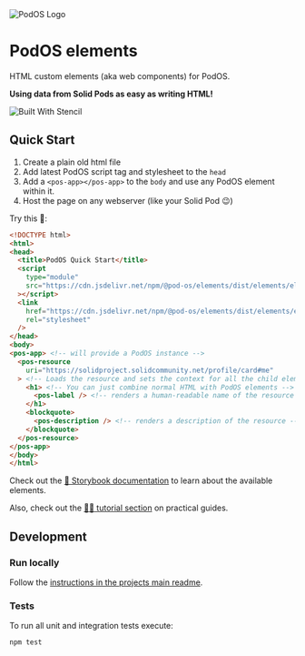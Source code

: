 <picture>
  <source media="(prefers-color-scheme: dark)" srcset="../assets/logo-text-white.svg">
  <img alt="PodOS Logo" src="../assets/logo-text.svg">
</picture>


# PodOS elements

HTML custom elements (aka web components) for PodOS.

**Using data from Solid Pods as easy as writing HTML!**

![Built With Stencil](https://img.shields.io/badge/-Built%20With%20Stencil-16161d.svg?logo=data%3Aimage%2Fsvg%2Bxml%3Bbase64%2CPD94bWwgdmVyc2lvbj0iMS4wIiBlbmNvZGluZz0idXRmLTgiPz4KPCEtLSBHZW5lcmF0b3I6IEFkb2JlIElsbHVzdHJhdG9yIDE5LjIuMSwgU1ZHIEV4cG9ydCBQbHVnLUluIC4gU1ZHIFZlcnNpb246IDYuMDAgQnVpbGQgMCkgIC0tPgo8c3ZnIHZlcnNpb249IjEuMSIgaWQ9IkxheWVyXzEiIHhtbG5zPSJodHRwOi8vd3d3LnczLm9yZy8yMDAwL3N2ZyIgeG1sbnM6eGxpbms9Imh0dHA6Ly93d3cudzMub3JnLzE5OTkveGxpbmsiIHg9IjBweCIgeT0iMHB4IgoJIHZpZXdCb3g9IjAgMCA1MTIgNTEyIiBzdHlsZT0iZW5hYmxlLWJhY2tncm91bmQ6bmV3IDAgMCA1MTIgNTEyOyIgeG1sOnNwYWNlPSJwcmVzZXJ2ZSI%2BCjxzdHlsZSB0eXBlPSJ0ZXh0L2NzcyI%2BCgkuc3Qwe2ZpbGw6I0ZGRkZGRjt9Cjwvc3R5bGU%2BCjxwYXRoIGNsYXNzPSJzdDAiIGQ9Ik00MjQuNywzNzMuOWMwLDM3LjYtNTUuMSw2OC42LTkyLjcsNjguNkgxODAuNGMtMzcuOSwwLTkyLjctMzAuNy05Mi43LTY4LjZ2LTMuNmgzMzYuOVYzNzMuOXoiLz4KPHBhdGggY2xhc3M9InN0MCIgZD0iTTQyNC43LDI5Mi4xSDE4MC40Yy0zNy42LDAtOTIuNy0zMS05Mi43LTY4LjZ2LTMuNkgzMzJjMzcuNiwwLDkyLjcsMzEsOTIuNyw2OC42VjI5Mi4xeiIvPgo8cGF0aCBjbGFzcz0ic3QwIiBkPSJNNDI0LjcsMTQxLjdIODcuN3YtMy42YzAtMzcuNiw1NC44LTY4LjYsOTIuNy02OC42SDMzMmMzNy45LDAsOTIuNywzMC43LDkyLjcsNjguNlYxNDEuN3oiLz4KPC9zdmc%2BCg%3D%3D&colorA=16161d&style=flat-square)

## Quick Start

1. Create a plain old html file
2. Add latest PodOS script tag and stylesheet to the `head`
3. Add a `<pos-app></pos-app>` to the `body` and use any PodOS element within it.
4. Host the page on any webserver (like your Solid Pod 😉)

Try this 🤩:

```html
<!DOCTYPE html>
<html>
<head>
  <title>PodOS Quick Start</title>
  <script
    type="module"
    src="https://cdn.jsdelivr.net/npm/@pod-os/elements/dist/elements/elements.esm.js"
  ></script>
  <link
    href="https://cdn.jsdelivr.net/npm/@pod-os/elements/dist/elements/elements.css"
    rel="stylesheet"
  />
</head>
<body>
<pos-app> <!-- will provide a PodOS instance -->
  <pos-resource
    uri="https://solidproject.solidcommunity.net/profile/card#me"
  > <!-- Loads the resource and sets the context for all the child elements -->
    <h1> <!-- You can just combine normal HTML with PodOS elements -->
      <pos-label /> <!-- renders a human-readable name of the resource -->
    </h1>
    <blockquote>
      <pos-description /> <!-- renders a description of the resource -->
    </blockquote>
  </pos-resource>
</pos-app>
</body>
</html>
```

Check out the [📖 Storybook documentation](https://pod-os.github.io/PodOS/storybook/) to learn about the available elements.

Also, check out the [🧑‍🏫 tutorial section](http://pod-os.org/tutorials/) on practical guides.

## Development

### Run locally

Follow the [instructions in the projects main readme](../Readme.md#run-locally).

### Tests

To run all unit and integration tests execute:

```shell
npm test
```